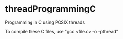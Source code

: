 # threadProgrammingC
Programming in C using POSIX threads

To compile these C files, use "gcc <file.c> -o <appName> -pthread"
